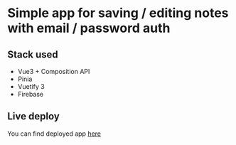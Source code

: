 # Simple app for saving / editing notes with email / password auth

## Stack used

- Vue3 + Composition API
- Pinia
- Vuetify 3
- Firebase

## Live deploy

You can find deployed app [here](https://notes-app-b4aa7.web.app/#/)
